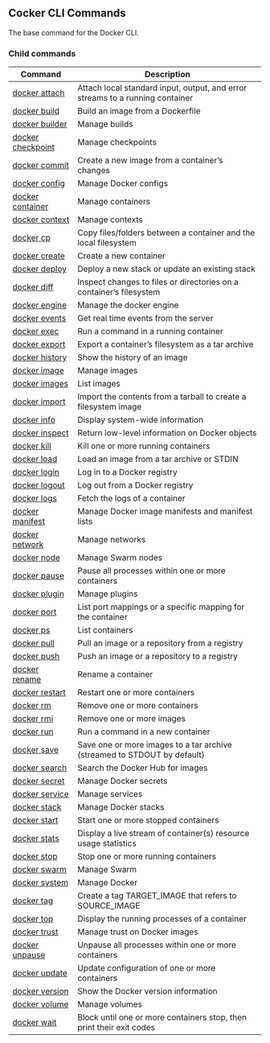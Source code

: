 ## Cocker CLI Commands

The base command for the Docker CLI.

### Child commands

| Command                                                      | Description                                                  |
| ------------------------------------------------------------ | ------------------------------------------------------------ |
| [docker attach](https://docs.docker.com/engine/reference/commandline/attach/) | Attach local standard input, output, and error streams to a running container |
| [docker build](https://docs.docker.com/engine/reference/commandline/build/) | Build an image from a Dockerfile                             |
| [docker builder](https://docs.docker.com/engine/reference/commandline/builder/) | Manage builds                                                |
| [docker checkpoint](https://docs.docker.com/engine/reference/commandline/checkpoint/) | Manage checkpoints                                           |
| [docker commit](https://docs.docker.com/engine/reference/commandline/commit/) | Create a new image from a container’s changes                |
| [docker config](https://docs.docker.com/engine/reference/commandline/config/) | Manage Docker configs                                        |
| [docker container](https://docs.docker.com/engine/reference/commandline/container/) | Manage containers                                            |
| [docker context](https://docs.docker.com/engine/reference/commandline/context/) | Manage contexts                                              |
| [docker cp](https://docs.docker.com/engine/reference/commandline/cp/) | Copy files/folders between a container and the local filesystem |
| [docker create](https://docs.docker.com/engine/reference/commandline/create/) | Create a new container                                       |
| [docker deploy](https://docs.docker.com/engine/reference/commandline/deploy/) | Deploy a new stack or update an existing stack               |
| [docker diff](https://docs.docker.com/engine/reference/commandline/diff/) | Inspect changes to files or directories on a container’s filesystem |
| [docker engine](https://docs.docker.com/engine/reference/commandline/engine/) | Manage the docker engine                                     |
| [docker events](https://docs.docker.com/engine/reference/commandline/events/) | Get real time events from the server                         |
| [docker exec](https://docs.docker.com/engine/reference/commandline/exec/) | Run a command in a running container                         |
| [docker export](https://docs.docker.com/engine/reference/commandline/export/) | Export a container’s filesystem as a tar archive             |
| [docker history](https://docs.docker.com/engine/reference/commandline/history/) | Show the history of an image                                 |
| [docker image](https://docs.docker.com/engine/reference/commandline/image/) | Manage images                                                |
| [docker images](https://docs.docker.com/engine/reference/commandline/images/) | List images                                                  |
| [docker import](https://docs.docker.com/engine/reference/commandline/import/) | Import the contents from a tarball to create a filesystem image |
| [docker info](https://docs.docker.com/engine/reference/commandline/info/) | Display system-wide information                              |
| [docker inspect](https://docs.docker.com/engine/reference/commandline/inspect/) | Return low-level information on Docker objects               |
| [docker kill](https://docs.docker.com/engine/reference/commandline/kill/) | Kill one or more running containers                          |
| [docker load](https://docs.docker.com/engine/reference/commandline/load/) | Load an image from a tar archive or STDIN                    |
| [docker login](https://docs.docker.com/engine/reference/commandline/login/) | Log in to a Docker registry                                  |
| [docker logout](https://docs.docker.com/engine/reference/commandline/logout/) | Log out from a Docker registry                               |
| [docker logs](https://docs.docker.com/engine/reference/commandline/logs/) | Fetch the logs of a container                                |
| [docker manifest](https://docs.docker.com/engine/reference/commandline/manifest/) | Manage Docker image manifests and manifest lists             |
| [docker network](https://docs.docker.com/engine/reference/commandline/network/) | Manage networks                                              |
| [docker node](https://docs.docker.com/engine/reference/commandline/node/) | Manage Swarm nodes                                           |
| [docker pause](https://docs.docker.com/engine/reference/commandline/pause/) | Pause all processes within one or more containers            |
| [docker plugin](https://docs.docker.com/engine/reference/commandline/plugin/) | Manage plugins                                               |
| [docker port](https://docs.docker.com/engine/reference/commandline/port/) | List port mappings or a specific mapping for the container   |
| [docker ps](https://docs.docker.com/engine/reference/commandline/ps/) | List containers                                              |
| [docker pull](https://docs.docker.com/engine/reference/commandline/pull/) | Pull an image or a repository from a registry                |
| [docker push](https://docs.docker.com/engine/reference/commandline/push/) | Push an image or a repository to a registry                  |
| [docker rename](https://docs.docker.com/engine/reference/commandline/rename/) | Rename a container                                           |
| [docker restart](https://docs.docker.com/engine/reference/commandline/restart/) | Restart one or more containers                               |
| [docker rm](https://docs.docker.com/engine/reference/commandline/rm/) | Remove one or more containers                                |
| [docker rmi](https://docs.docker.com/engine/reference/commandline/rmi/) | Remove one or more images                                    |
| [docker run](https://docs.docker.com/engine/reference/commandline/run/) | Run a command in a new container                             |
| [docker save](https://docs.docker.com/engine/reference/commandline/save/) | Save one or more images to a tar archive (streamed to STDOUT by default) |
| [docker search](https://docs.docker.com/engine/reference/commandline/search/) | Search the Docker Hub for images                             |
| [docker secret](https://docs.docker.com/engine/reference/commandline/secret/) | Manage Docker secrets                                        |
| [docker service](https://docs.docker.com/engine/reference/commandline/service/) | Manage services                                              |
| [docker stack](https://docs.docker.com/engine/reference/commandline/stack/) | Manage Docker stacks                                         |
| [docker start](https://docs.docker.com/engine/reference/commandline/start/) | Start one or more stopped containers                         |
| [docker stats](https://docs.docker.com/engine/reference/commandline/stats/) | Display a live stream of container(s) resource usage statistics |
| [docker stop](https://docs.docker.com/engine/reference/commandline/stop/) | Stop one or more running containers                          |
| [docker swarm](https://docs.docker.com/engine/reference/commandline/swarm/) | Manage Swarm                                                 |
| [docker system](https://docs.docker.com/engine/reference/commandline/system/) | Manage Docker                                                |
| [docker tag](https://docs.docker.com/engine/reference/commandline/tag/) | Create a tag TARGET_IMAGE that refers to SOURCE_IMAGE        |
| [docker top](https://docs.docker.com/engine/reference/commandline/top/) | Display the running processes of a container                 |
| [docker trust](https://docs.docker.com/engine/reference/commandline/trust/) | Manage trust on Docker images                                |
| [docker unpause](https://docs.docker.com/engine/reference/commandline/unpause/) | Unpause all processes within one or more containers          |
| [docker update](https://docs.docker.com/engine/reference/commandline/update/) | Update configuration of one or more containers               |
| [docker version](https://docs.docker.com/engine/reference/commandline/version/) | Show the Docker version information                          |
| [docker volume](https://docs.docker.com/engine/reference/commandline/volume/) | Manage volumes                                               |
| [docker wait](https://docs.docker.com/engine/reference/commandline/wait/) | Block until one or more containers stop, then print their exit codes |

